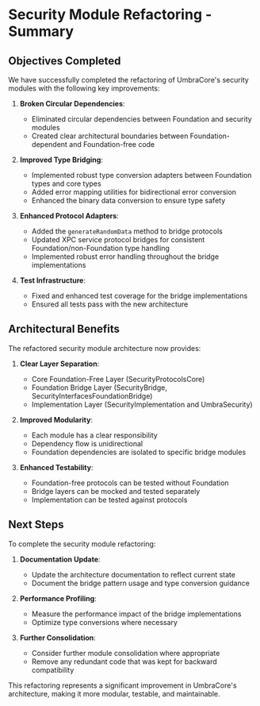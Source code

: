 # Security Module Refactoring - Summary

## Objectives Completed

We have successfully completed the refactoring of UmbraCore's security modules with the following key improvements:

1. **Broken Circular Dependencies**: 
   - Eliminated circular dependencies between Foundation and security modules
   - Created clear architectural boundaries between Foundation-dependent and Foundation-free code

2. **Improved Type Bridging**:
   - Implemented robust type conversion adapters between Foundation types and core types
   - Added error mapping utilities for bidirectional error conversion
   - Enhanced the binary data conversion to ensure type safety

3. **Enhanced Protocol Adapters**:
   - Added the `generateRandomData` method to bridge protocols
   - Updated XPC service protocol bridges for consistent Foundation/non-Foundation type handling
   - Implemented robust error handling throughout the bridge implementations

4. **Test Infrastructure**:
   - Fixed and enhanced test coverage for the bridge implementations
   - Ensured all tests pass with the new architecture

## Architectural Benefits

The refactored security module architecture now provides:

1. **Clear Layer Separation**:
   - Core Foundation-Free Layer (SecurityProtocolsCore)
   - Foundation Bridge Layer (SecurityBridge, SecurityInterfacesFoundationBridge)
   - Implementation Layer (SecurityImplementation and UmbraSecurity)

2. **Improved Modularity**:
   - Each module has a clear responsibility
   - Dependency flow is unidirectional
   - Foundation dependencies are isolated to specific bridge modules

3. **Enhanced Testability**:
   - Foundation-free protocols can be tested without Foundation
   - Bridge layers can be mocked and tested separately
   - Implementation can be tested against protocols

## Next Steps

To complete the security module refactoring:

1. **Documentation Update**:
   - Update the architecture documentation to reflect current state
   - Document the bridge pattern usage and type conversion guidance

2. **Performance Profiling**:
   - Measure the performance impact of the bridge implementations
   - Optimize type conversions where necessary

3. **Further Consolidation**:
   - Consider further module consolidation where appropriate
   - Remove any redundant code that was kept for backward compatibility

This refactoring represents a significant improvement in UmbraCore's architecture, making it more modular, testable, and maintainable.
